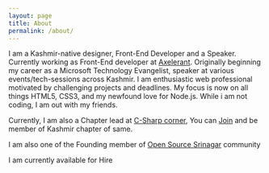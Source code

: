 ```yaml
---
layout: page
title: About
permalink: /about/
---
```


I am a Kashmir-native designer, Front-End Developer and a Speaker. Currently working as Front-End developer at [Axelerant](http://www.axelerant.com). Originally beginning my career as a Microsoft Technology Evangelist, speaker at various events/tech-sessions across Kashmir. I am enthusiastic web professional motivated by challenging projects and deadlines. My focus is now on all things HTML5, CSS3, and my newfound love for Node.js. While i am not coding, I am out with my friends.

Currently, I am also a Chapter lead at [C-Sharp corner](http://www.c-sharpcorner.com/), You can [Join](http://www.c-sharpcorner.com/Chapters/18/kashmir-chapter.aspx) and be member of Kashmir chapter of same.

I am also one of the Founding member of [Open Source Srinagar](http://www.opensourcesrinagar.org) community


<div class="hire"> <p>I am currently available for Hire</p> </div>